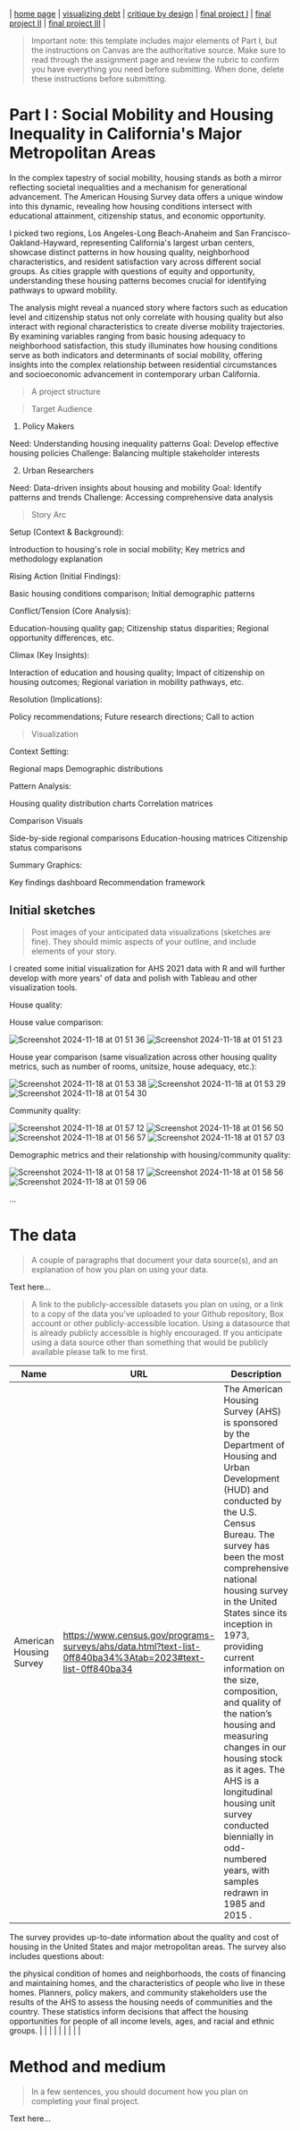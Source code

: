 | [home page](https://cmustudent.github.io/tswd-portfolio-templates/) | [visualizing debt](visualizing-government-debt) | [critique by design](critique-by-design) | [final project I](final-project-part-one) | [final project II](final-project-part-two) | [final project III](final-project-part-three) |


> Important note: this template includes major elements of Part I, but the instructions on Canvas are the authoritative source.  Make sure to read through the assignment page and review the rubric to confirm you have everything you need before submitting.  When done, delete these instructions before submitting.

# Part I : Social Mobility and Housing Inequality in California's Major Metropolitan Areas
 
In the complex tapestry of social mobility, housing stands as both a mirror reflecting societal inequalities and a mechanism for generational advancement. The American Housing Survey data offers a unique window into this dynamic, revealing how housing conditions intersect with educational attainment, citizenship status, and economic opportunity. 

I picked two regions, Los Angeles-Long Beach-Anaheim and San Francisco-Oakland-Hayward, representing California's largest urban centers, showcase distinct patterns in how housing quality, neighborhood characteristics, and resident satisfaction vary across different social groups. As cities grapple with questions of equity and opportunity, understanding these housing patterns becomes crucial for identifying pathways to upward mobility. 

The analysis might reveal a nuanced story where factors such as education level and citizenship status not only correlate with housing quality but also interact with regional characteristics to create diverse mobility trajectories. By examining variables ranging from basic housing adequacy to neighborhood satisfaction, this study illuminates how housing conditions serve as both indicators and determinants of social mobility, offering insights into the complex relationship between residential circumstances and socioeconomic advancement in contemporary urban California.

> A project structure

> Target Audience 

1. Policy Makers

 Need: Understanding housing inequality patterns
 Goal: Develop effective housing policies
 Challenge: Balancing multiple stakeholder interests

2. Urban Researchers

 Need: Data-driven insights about housing and mobility
 Goal: Identify patterns and trends
 Challenge: Accessing comprehensive data analysis

> Story Arc

Setup (Context & Background):

Introduction to housing's role in social mobility; Key metrics and methodology explanation

Rising Action (Initial Findings):

Basic housing conditions comparison; Initial demographic patterns

Conflict/Tension (Core Analysis):

Education-housing quality gap; Citizenship status disparities; Regional opportunity differences, etc.

Climax (Key Insights):

Interaction of education and housing quality; Impact of citizenship on housing outcomes; Regional variation in mobility pathways, etc.

Resolution (Implications):

Policy recommendations; Future research directions; Call to action

> Visualization

Context Setting:

Regional maps
Demographic distributions

Pattern Analysis:

Housing quality distribution charts
Correlation matrices

Comparison Visuals

Side-by-side regional comparisons
Education-housing matrices
Citizenship status comparisons

Summary Graphics: 

Key findings dashboard
Recommendation framework


## Initial sketches
> Post images of your anticipated data visualizations (sketches are fine). They should mimic aspects of your outline, and include elements of your story.  

I created some initial visualization for AHS 2021 data with R and will further develop with more years' of data and polish with Tableau and other visualization tools.

House quality:

House value comparison:

![Screenshot 2024-11-18 at 01 51 36](https://github.com/user-attachments/assets/cd926d14-9261-4da6-97ec-6c3647e6877a)
![Screenshot 2024-11-18 at 01 51 23](https://github.com/user-attachments/assets/fd748c26-ac6e-4027-ad09-47b6b554fc44)

House year comparison (same visualization across other housing quality metrics, such as number of rooms, unitsize, house adequacy, etc.):

![Screenshot 2024-11-18 at 01 53 38](https://github.com/user-attachments/assets/36087dd0-c3c0-4a5d-95e5-1f2c45e2266f)
![Screenshot 2024-11-18 at 01 53 29](https://github.com/user-attachments/assets/b723e226-85dd-41a6-8b83-b654a1756d48)
![Screenshot 2024-11-18 at 01 54 30](https://github.com/user-attachments/assets/40b8db77-bcf1-46c8-ac2f-d13c9515bc33)

Community quality:

![Screenshot 2024-11-18 at 01 57 12](https://github.com/user-attachments/assets/6f92e598-b2b5-4723-9431-34b380067991)
![Screenshot 2024-11-18 at 01 56 50](https://github.com/user-attachments/assets/6ffaa640-23ae-4f6c-b585-4efeb3ab7033)
![Screenshot 2024-11-18 at 01 56 57](https://github.com/user-attachments/assets/c7db765b-21d1-43d5-89e4-23e1cfd746b3)
![Screenshot 2024-11-18 at 01 57 03](https://github.com/user-attachments/assets/227274cf-8da3-4623-9d05-829feb30e667)

Demographic metrics and their relationship with housing/community quality:

![Screenshot 2024-11-18 at 01 58 17](https://github.com/user-attachments/assets/70e5dc7f-4ec3-4909-8e1e-48a39cbc98df)
![Screenshot 2024-11-18 at 01 58 56](https://github.com/user-attachments/assets/22a0be3f-72fa-40b8-856a-aa22ff51d6fd)
![Screenshot 2024-11-18 at 01 59 06](https://github.com/user-attachments/assets/3b5bcacb-9fff-4b05-b499-79c0b9eaaf92)

...

# The data
> A couple of paragraphs that document your data source(s), and an explanation of how you plan on using your data. 

Text here...

> A link to the publicly-accessible datasets you plan on using, or a link to a copy of the data you've uploaded to your Github repository, Box account or other publicly-accessible location. Using a datasource that is already publicly accessible is highly encouraged.  If you anticipate using a data source other than something that would be publicly available please talk to me first. 

| Name | URL | Description |
|------|-----|-------------|
| American Housing Survey     | https://www.census.gov/programs-surveys/ahs/data.html?text-list-0ff840ba34%3Atab=2023#text-list-0ff840ba34    |  The American Housing Survey (AHS) is sponsored by the Department of Housing and Urban Development (HUD) and conducted by the U.S. Census Bureau. The survey has been the most comprehensive national housing survey in the United States since its inception in 1973, providing current information on the size, composition, and quality of the nation’s housing and measuring changes in our housing stock as it ages. The AHS is a longitudinal housing unit survey conducted biennially in odd-numbered years, with samples redrawn in 1985 and 2015 .

The survey provides up-to-date information about the quality and cost of housing in the United States and major metropolitan areas. The survey also includes questions about:

the physical condition of homes and neighborhoods,
the costs of financing and maintaining homes, and
the characteristics of people who live in these homes.
Planners, policy makers, and community stakeholders use the results of the AHS to assess the housing needs of communities and the country.  These statistics inform decisions that affect the housing opportunities for people of all income levels, ages, and racial and ethnic groups.           |
|      |     |             |
|      |     |             |

# Method and medium
> In a few sentences, you should document how you plan on completing your final project. 

Text here...
